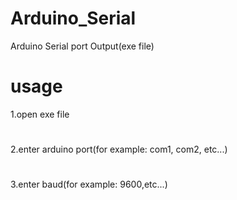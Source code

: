 # Arduino_Serial
Arduino Serial port Output(exe file) 
# usage
1.open exe file
#
2.enter arduino port(for example: com1, com2, etc...) 
#
3.enter baud(for example: 9600,etc...)
